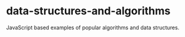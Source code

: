 # data-structures-and-algorithms
JavaScript based examples of popular algorithms and data structures.
